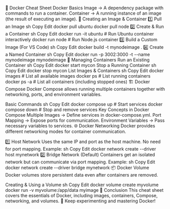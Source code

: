 🐳 Docker Cheat Sheet
Docker Basics
Image → A dependency package with commands to run a container.
Container → A running instance of an image (the result of executing an image).
📌 Creating an Image & Container
1️⃣ Pull an Image
sh
Copy
Edit
docker pull ubuntu
docker pull node
2️⃣ Create & Run a Container
sh
Copy
Edit
docker run -it ubuntu  # Run Ubuntu container interactively
docker run node         # Run Node.js container
3️⃣ Build a Custom Image (For VS Code)
sh
Copy
Edit
docker build -t mynodeimage .
4️⃣ Create a Named Container
sh
Copy
Edit
docker run -p 3002:3000 -t --name mynodeimage mynodeimage
🚀 Managing Containers
Run an Existing Container
sh
Copy
Edit
docker start mycon
Stop a Running Container
sh
Copy
Edit
docker stop mycon
List Images & Containers
sh
Copy
Edit
docker images  # List all available images
docker ps      # List running containers
docker ps -a   # List all containers (including stopped ones)
🏗️ Docker Compose
Docker Compose allows running multiple containers together with networking, ports, and environment variables.

Basic Commands
sh
Copy
Edit
docker compose up    # Start services
docker compose down  # Stop and remove services
Key Concepts in Docker Compose
Multiple Images → Define services in docker-compose.yml.
Port Mapping → Expose ports for communication.
Environment Variables → Pass necessary variables to services.
🌐 Docker Networking
Docker provides different networking modes for container communication.

1️⃣ Host Network
Uses the same IP and port as the host machine.
No need for port mapping.
Example:
sh
Copy
Edit
docker network create --driver host mynetwork
2️⃣ Bridge Network (Default)
Containers get an isolated network but can communicate via port mapping.
Example:
sh
Copy
Edit
docker network create --driver bridge mynetwork
📦 Docker Volume
Docker volumes store persistent data even after containers are removed.

Creating & Using a Volume
sh
Copy
Edit
docker volume create myvolume
docker run -v myvolume:/app/data myimage
🎯 Conclusion
This cheat sheet covers the essentials of Docker, including images, containers, Compose, networking, and volumes. 🚀 Keep experimenting and mastering Docker!